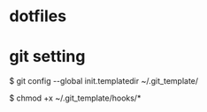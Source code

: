 dotfiles
========

# git setting

$ git config --global init.templatedir ~/.git_template/

$ chmod +x ~/.git_template/hooks/*


